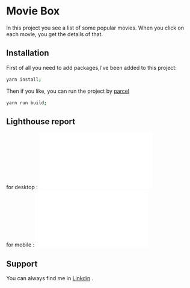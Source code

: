 # Movie Box

In this project you see a list of some popular movies.
When you click on each movie, you get the details of that.

## Installation

First of all you need to add packages,I've been added to this project:

```bash
yarn install;
```

Then if you like, you can run the project by [parcel](https://parceljs.org/)

```bash
yarn run build;
```

## Lighthouse report

for desktop :
![result for desktop](./assests/lightHouse/desktop.pdf "result for desktop")</br>
for mobile :
![result for mobile](./assests/lightHouse/mobile.pdf "result for mobile")

## Support

You can always find me in [Linkdin](https://www.linkedin.com/in/shamim-sedghi-b026a2207/) .
